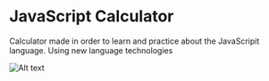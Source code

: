 # JavaScript Calculator

Calculator made in order to learn and practice about the JavaScripit language.
Using new language technologies


![Alt text](https://i.ibb.co/DVvH97f/calculadora.png "Calculadora")


